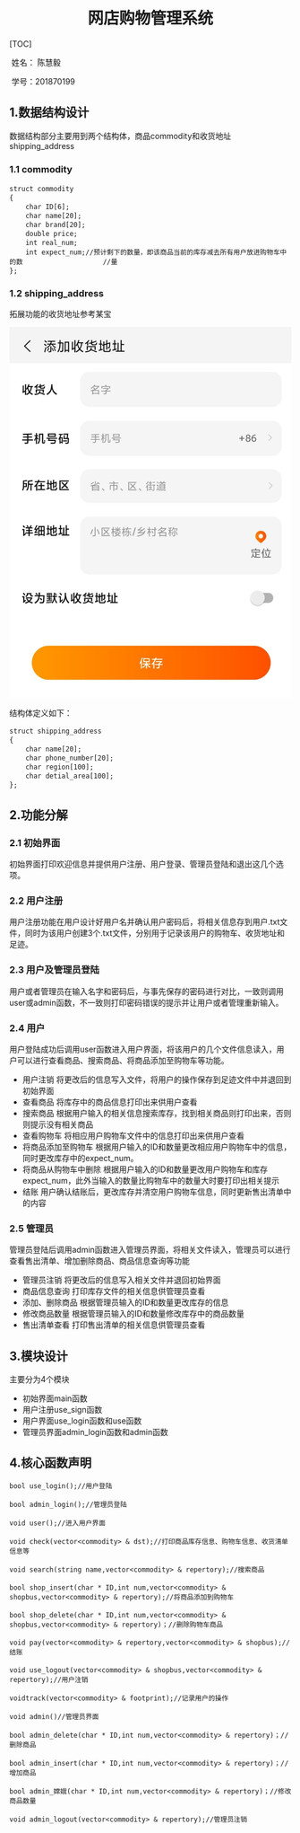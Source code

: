 # <center>网店购物管理系统</center>
[TOC]

​                                                                                                                            姓名： 陈慧毅

​                                                                                                                            学号：201870199
## 1.数据结构设计
数据结构部分主要用到两个结构体，商品commodity和收货地址shipping_address
### 1.1 commodity
```
struct commodity
{
    char ID[6];
    char name[20];
    char brand[20];
    double price;
    int real_num;
    int expect_num;//预计剩下的数量，即该商品当前的库存减去所有用户放进购物车中的数                    //量
};
```
### 1.2 shipping_address
拓展功能的收货地址参考某宝

![image-20211101160319272](网店购物系统初步设计2.assets/image-20211101160319272-16357538015351.png)

结构体定义如下：
```
struct shipping_address
{
    char name[20];
    char phone_number[20];
    char region[100];
    char detial_area[100];
};
```
## 2.功能分解
### 2.1 初始界面
初始界面打印欢迎信息并提供用户注册、用户登录、管理员登陆和退出这几个选项。
### 2.2 用户注册
用户注册功能在用户设计好用户名并确认用户密码后，将相关信息存到用户.txt文件，同时为该用户创建3个.txt文件，分别用于记录该用户的购物车、收货地址和足迹。
### 2.3 用户及管理员登陆
用户或者管理员在输入名字和密码后，与事先保存的密码进行对比，一致则调用user或admin函数，不一致则打印密码错误的提示并让用户或者管理重新输入。
### 2.4 用户
用户登陆成功后调用user函数进入用户界面，将该用户的几个文件信息读入，用户可以进行查看商品、搜索商品、将商品添加至购物车等功能。
+ 用户注销
将更改后的信息写入文件，将用户的操作保存到足迹文件中并退回到初始界面
+ 查看商品
将库存中的商品信息打印出来供用户查看
+ 搜索商品
根据用户输入的相关信息搜索库存，找到相关商品则打印出来，否则则提示没有相关商品
+ 查看购物车
将相应用户购物车文件中的信息打印出来供用户查看
+ 将商品添加至购物车
根据用户输入的ID和数量更改相应用户购物车中的信息，同时更改库存中的expect_num。
+ 将商品从购物车中删除
根据用户输入的ID和数量更改用户购物车和库存expect_num，此外当输入的数量比购物车中的数量大时要打印出相关提示
+ 结账
用户确认结账后，更改库存并清空用户购物车信息，同时更新售出清单中的内容
### 2.5 管理员
管理员登陆后调用admin函数进入管理员界面，将相关文件读入，管理员可以进行查看售出清单、增加删除商品、商品信息查询等功能
+ 管理员注销
将更改后的信息写入相关文件并退回初始界面
+ 商品信息查询
打印库存文件的相关信息供管理员查看
+ 添加、删除商品
根据管理员输入的ID和数量更改库存的信息
+ 修改商品数量
根据管理员输入的ID和数量修改库存中的商品数量
+ 售出清单查看
打印售出清单的相关信息供管理员查看
## 3.模块设计
主要分为4个模块
+ 初始界面main函数
+ 用户注册use_sign函数
+ 用户界面use_login函数和use函数
+ 管理员界面admin_login函数和admin函数
## 4.核心函数声明
```
bool use_login();//用户登陆

bool admin_login();//管理员登陆

void user();//进入用户界面

void check(vector<commodity> & dst);//打印商品库存信息、购物车信息、收货清单信息等

void search(string name,vector<commodity> & repertory);//搜索商品

bool shop_insert(char * ID,int num,vector<commodity> & shopbus,vector<commodity> & repertory);//将商品添加到购物车

bool shop_delete(char * ID,int num,vector<commodity> & shopbus,vector<commodity> & repertory)；//删除购物车商品

void pay(vector<commodity> & repertory,vector<commodity> & shopbus);//结账

void use_logout(vector<commodity> & shopbus,vector<commodity> & repertory);//用户注销

voidtrack(vector<commodity> & footprint);//记录用户的操作

void admin()//管理员界面

bool admin_delete(char * ID,int num,vector<commodity> & repertory)；//删除商品

bool admin_insert(char * ID,int num,vector<commodity> & repertory)；//增加商品

bool admin_嫦娥(char * ID,int num,vector<commodity> & repertory)；//修改商品数量

void admin_logout(vector<commodity> & repertory);//管理员注销
```